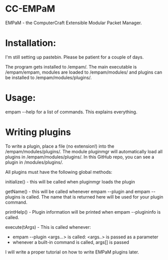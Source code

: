 # CC-EMPaM
EMPaM - the ComputerCraft Extensible Modular Packet Manager.

# Installation:

I'm still setting up pastebin. Please be patient for a couple of days.

The program gets installed to /empam/. The main executable is /empam/empam, modules are loaded to /empam/modules/
and plugins can be installed to /empam/modules/plugins/.

# Usage:
empam --help for a list of commands. This explains everything.

# Writing plugins
To write a plugin, place a file (no extension!) into the /empam/modules/plugins/. The module pluginmgr will automatically
load all plugins in /empam/modules/plugins/. In this GitHub repo, you can see a plugin in /modules/plugins/.

All plugins must have the following global methods:

initialize() - this will be called when pluginmgr loads the plugin

getName() - this will be called whenever empam --plugin <name> and empam --plugins is called. The name that is returned here
  will be used for your plugin command.

printHelp() - Plugin information will be printed when empam --plugininfo is called.

execute(tArgs) - This is called whenever:
  - empam --plugin <yourpluginname> <args...> is called: <args..> is passed as a parameter
  - whenever a built-in command is called, args[] is passed
  
I will write a proper tutorial on how to write EMPaM plugins later.
